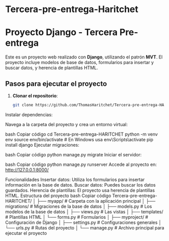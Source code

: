 # Tercera-pre-entrega-Haritchet
# Proyecto Django - Tercera Pre-entrega

Este es un proyecto web realizado con **Django**, utilizando el patrón **MVT**. El proyecto incluye modelos de base de datos, formularios para insertar y buscar datos, y herencia de plantillas HTML.

## Pasos para ejecutar el proyecto

1. **Clonar el repositorio**:

   ```bash
   git clone https://github.com/ThomasHaritchet/Tercera-pre-entrega-HARITCHET.git
Instalar dependencias:

Navega a la carpeta del proyecto y crea un entorno virtual:

bash
Copiar código
cd Tercera-pre-entrega-HARITCHET
python -m venv env
source env/bin/activate  # En Windows usa env\Scripts\activate
pip install django
Ejecutar migraciones:

bash
Copiar código
python manage.py migrate
Iniciar el servidor:

bash
Copiar código
python manage.py runserver
Accede al proyecto en: http://127.0.0.1:8000/

Funcionalidades
Insertar datos: Utiliza los formularios para insertar información en la base de datos.
Buscar datos: Puedes buscar los datos guardados.
Herencia de plantillas: El proyecto usa herencia de plantillas HTML.
Estructura del proyecto
bash
Copiar código
Tercera-pre-entrega-HARITCHET/
│
├── myapp/                 # Carpeta con la aplicación principal
│   ├── migrations/        # Migraciones de la base de datos
│   ├── models.py          # Los modelos de la base de datos
│   ├── views.py           # Las vistas
│   ├── templates/         # Plantillas HTML
│   └── forms.py           # Formularios
│
├── myproject/             # Configuración de Django
│   ├── settings.py        # Configuraciones generales
│   └── urls.py            # Rutas del proyecto
│
└── manage.py              # Archivo principal para ejecutar el proyecto
